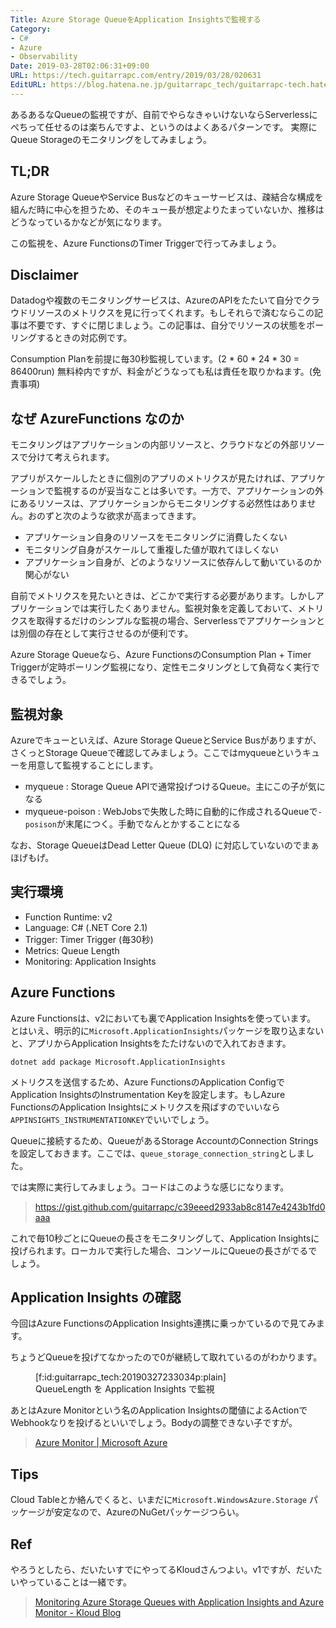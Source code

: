 ```yaml
---
Title: Azure Storage QueueをApplication Insightsで監視する
Category:
- C#
- Azure
- Observability
Date: 2019-03-28T02:06:31+09:00
URL: https://tech.guitarrapc.com/entry/2019/03/28/020631
EditURL: https://blog.hatena.ne.jp/guitarrapc_tech/guitarrapc-tech.hatenablog.com/atom/entry/17680117127000604831
---
```


あるあるなQueueの監視ですが、自前でやらなきゃいけないならServerlessにぺちって任せるのは楽ちんですよ、というのはよくあるパターンです。
実際にQueue Storageのモニタリングをしてみましょう。


## TL;DR

Azure Storage QueueやService Busなどのキューサービスは、疎結合な構成を組んだ時に中心を担うため、そのキュー長が想定よりたまっていないか、推移はどうなっているかなどが気になります。

この監視を、Azure FunctionsのTimer Triggerで行ってみましょう。

## Disclaimer

Datadogや複数のモニタリングサービスは、AzureのAPIをたたいて自分でクラウドリソースのメトリクスを見に行ってくれます。もしそれらで済むならこの記事は不要です、すぐに閉じましょう。この記事は、自分でリソースの状態をポーリングするときの対応例です。

Consumption Planを前提に毎30秒監視しています。(2 * 60 * 24 * 30 = 86400run)
無料枠内ですが、料金がどうなっても私は責任を取りかねます。(免責事項)

## なぜ AzureFunctions なのか

モニタリングはアプリケーションの内部リソースと、クラウドなどの外部リソースで分けて考えられます。

アプリがスケールしたときに個別のアプリのメトリクスが見たければ、アプリケーションで監視するのが妥当なことは多いです。一方で、アプリケーションの外にあるリソースは、アプリケーションからモニタリングする必然性はありません。おのずと次のような欲求が高まってきます。

* アプリケーション自身のリソースをモニタリングに消費したくない
* モニタリング自身がスケールして重複した値が取れてほしくない
* アプリケーション自身が、どのようなリソースに依存んして動いているのか関心がない

自前でメトリクスを見たいときは、どこかで実行する必要があります。しかしアプリケーションでは実行したくありません。監視対象を定義しておいて、メトリクスを取得するだけのシンプルな監視の場合、Serverlessでアプリケーションとは別個の存在として実行させるのが便利です。

Azure Storage Queueなら、Azure FunctionsのConsumption Plan + Timer Triggerが定時ポーリング監視になり、定性モニタリングとして負荷なく実行できるでしょう。

## 監視対象

Azureでキューといえば、Azure Storage QueueとService Busがありますが、さくっとStorage Queueで確認してみましょう。ここではmyqueueというキューを用意して監視することにします。

* myqueue : Storage Queue APIで通常投げつけるQueue。主にこの子が気になる
* myqueue-poison : WebJobsで失敗した時に自動的に作成されるQueueで`-posison`が末尾につく。手動でなんとかすることになる

なお、Storage QueueはDead Letter Queue (DLQ) に対応していないのでまぁほげもげ。

## 実行環境

* Function Runtime: v2
* Language: C# (.NET Core 2.1)
* Trigger: Timer Trigger (毎30秒)
* Metrics: Queue Length
* Monitoring: Application Insights

## Azure Functions

Azure Functionsは、v2においても裏でApplication Insightsを使っています。
とはいえ、明示的に`Microsoft.ApplicationInsights`パッケージを取り込まないと、アプリからApplication Insightsをたたけないので入れておきます。

```shell
dotnet add package Microsoft.ApplicationInsights
```

メトリクスを送信するため、Azure FunctionsのApplication ConfigでApplication InsightsのInstrumentation Keyを設定します。もしAzure FunctionsのApplication Insightsにメトリクスを飛ばすのでいいなら`APPINSIGHTS_INSTRUMENTATIONKEY`でいいでしょう。

Queueに接続するため、QueueがあるStorage AccountのConnection Stringsを設定しておきます。ここでは、`queue_storage_connection_string`としました。

では実際に実行してみましょう。コードはこのような感じになります。

> https://gist.github.com/guitarrapc/c39eeed2933ab8c8147e4243b1fd0aaa


これで毎10秒ごとにQueueの長さをモニタリングして、Application Insightsに投げられます。ローカルで実行した場合、コンソールにQueueの長さがでるでしょう。

## Application Insights の確認

今回はAzure FunctionsのApplication Insights連携に乗っかているので見てみます。

ちょうどQueueを投げてなかったので0が継続して取れているのがわかります。

<figure class="figure-image figure-image-fotolife" title="QueueLength を Application Insights で監視">[f:id:guitarrapc_tech:20190327233034p:plain]<figcaption>QueueLength を Application Insights で監視</figcaption></figure>

あとはAzure Monitorという名のApplication Insightsの閾値によるActionでWebhookなりを投げるといいでしょう。Bodyの調整できない子ですが。

> [Azure Monitor \| Microsoft Azure](https://azure.microsoft.com/ja-jp/services/monitor/)

## Tips

Cloud Tableとか絡んでくると、いまだに`Microsoft.WindowsAzure.Storage`  パッケージが安定なので、AzureのNuGetパッケージつらい。

## Ref

やろうとしたら、だいたいすでにやってるKloudさんつよい。v1ですが、だいたいやっていることは一緒です。

> [Monitoring Azure Storage Queues with Application Insights and Azure Monitor \- Kloud Blog](https://blog.kloud.com.au/2017/09/07/monitoring-azure-storage-queues-with-application-insights-and-azure-monitor/)
